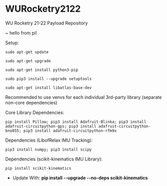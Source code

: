 # WURocketry2122
WU Rocketry 21-22 Payload Repository

~ hello from pi!

Setup:

    sudo apt-get update

    sudo apt-get upgrade

    sudo apt-get install python3-pip

    sudo pip3 install --upgrade setuptools
    
    sudo apt-get install libatlas-base-dev
    

Recommended to use venvs for each individual 3rd-party library (separate non-core dependencies)

Core Library Dependencies:

    pip install Pillow; pip3 install Adafruit-Blinka; pip3 install adafruit-circuitpython-gps; pip3 install adafruit-circuitpython-bno055; pip3 install adafruit-circuitpython-rfm9x
    
Dependencies (LibofRelax IMU Tracking):

    pip3 install numpy; pip3 install scipy

Dependencies (scikit-kinematics IMU Library):
   
    pip install scikit-kinematics

* Update With: **pip install --upgrade --no-deps scikit-kinematics**
